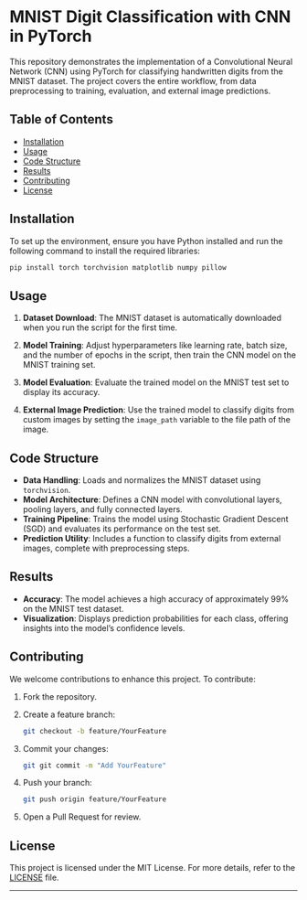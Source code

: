 # MNIST Digit Classification with CNN in PyTorch

This repository demonstrates the implementation of a Convolutional Neural Network (CNN) using PyTorch for classifying handwritten digits from the MNIST dataset. The project covers the entire workflow, from data preprocessing to training, evaluation, and external image predictions.

## Table of Contents

- [Installation](#installation)
- [Usage](#usage)
- [Code Structure](#code-structure)
- [Results](#results)
- [Contributing](#contributing)
- [License](#license)

## Installation

To set up the environment, ensure you have Python installed and run the following command to install the required libraries:

```bash
pip install torch torchvision matplotlib numpy pillow
```

## Usage

1. **Dataset Download**: The MNIST dataset is automatically downloaded when you run the script for the first time.

2. **Model Training**: Adjust hyperparameters like learning rate, batch size, and the number of epochs in the script, then train the CNN model on the MNIST training set.

3. **Model Evaluation**: Evaluate the trained model on the MNIST test set to display its accuracy.

4. **External Image Prediction**: Use the trained model to classify digits from custom images by setting the `image_path` variable to the file path of the image.

## Code Structure

- **Data Handling**: Loads and normalizes the MNIST dataset using `torchvision`.
- **Model Architecture**: Defines a CNN model with convolutional layers, pooling layers, and fully connected layers.
- **Training Pipeline**: Trains the model using Stochastic Gradient Descent (SGD) and evaluates its performance on the test set.
- **Prediction Utility**: Includes a function to classify digits from external images, complete with preprocessing steps.

## Results

- **Accuracy**: The model achieves a high accuracy of approximately 99% on the MNIST test dataset.
- **Visualization**: Displays prediction probabilities for each class, offering insights into the model’s confidence levels.

## Contributing

We welcome contributions to enhance this project. To contribute:

1. Fork the repository.
2. Create a feature branch:

   ```bash
   git checkout -b feature/YourFeature
   ```

3. Commit your changes:

   ```bash
   git git commit -m "Add YourFeature"
   ```

4. Push your branch:

   ```bash
   git push origin feature/YourFeature
   ```

5. Open a Pull Request for review.

## License

This project is licensed under the MIT License. For more details, refer to the [LICENSE](LICENSE) file.

---

